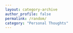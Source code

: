 ```yaml
---
layout: category-archive
author_profile: false
permalink: /random/
category: "Personal Thoughts"
---
```

